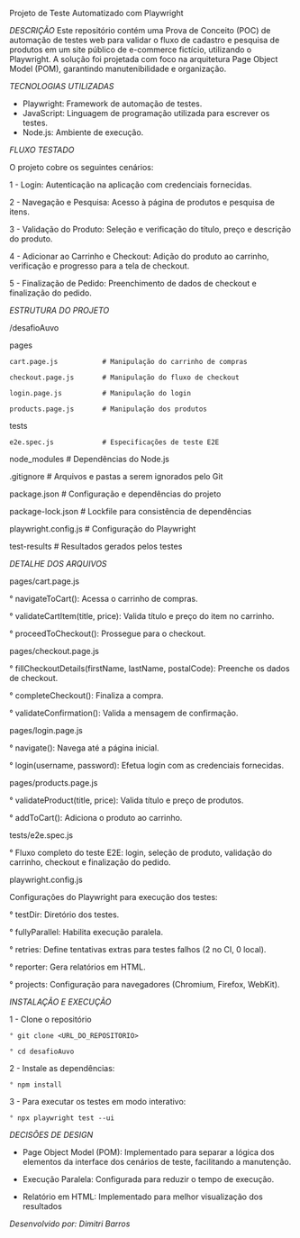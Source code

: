 Projeto de Teste Automatizado com Playwright

*DESCRIÇÃO*
Este repositório contém uma Prova de Conceito (POC) de automação de testes web para validar o fluxo de cadastro e pesquisa de produtos em um site público de e-commerce fictício, utilizando o Playwright. 
A solução foi projetada com foco na arquitetura Page Object Model (POM), garantindo manutenibilidade e organização.

*TECNOLOGIAS UTILIZADAS*
- Playwright: Framework de automação de testes.
- JavaScript: Linguagem de programação utilizada para escrever os testes.
- Node.js: Ambiente de execução.

*FLUXO TESTADO*

O projeto cobre os seguintes cenários:

1 - Login: Autenticação na aplicação com credenciais fornecidas.

2 - Navegação e Pesquisa: Acesso à página de produtos e pesquisa de itens.

3 - Validação do Produto: Seleção e verificação do título, preço e descrição do produto.

4 - Adicionar ao Carrinho e Checkout: Adição do produto ao carrinho, verificação e progresso para a tela de checkout.

5 - Finalização de Pedido: Preenchimento de dados de checkout e finalização do pedido.

*ESTRUTURA DO PROJETO*

/desafioAuvo

pages
 
    cart.page.js           # Manipulação do carrinho de compras
   
    checkout.page.js       # Manipulação do fluxo de checkout
   
    login.page.js          # Manipulação do login
   
    products.page.js       # Manipulação dos produtos
   
 tests
 
    e2e.spec.js            # Especificações de teste E2E
   
 node_modules               # Dependências do Node.js
 
.gitignore                 # Arquivos e pastas a serem ignorados pelo Git

 package.json               # Configuração e dependências do projeto
 
 package-lock.json          # Lockfile para consistência de dependências
 
 playwright.config.js       # Configuração do Playwright
 
 test-results               # Resultados gerados pelos testes

*DETALHE DOS ARQUIVOS*

pages/cart.page.js

  ° navigateToCart(): Acessa o carrinho de compras.

  ° validateCartItem(title, price): Valida título e preço do item no carrinho.

  ° proceedToCheckout(): Prossegue para o checkout.

pages/checkout.page.js

  ° fillCheckoutDetails(firstName, lastName, postalCode): Preenche os dados de checkout.

  ° completeCheckout(): Finaliza a compra.

  ° validateConfirmation(): Valida a mensagem de confirmação.

pages/login.page.js

  ° navigate(): Navega até a página inicial.

  ° login(username, password): Efetua login com as credenciais fornecidas.

pages/products.page.js

  ° validateProduct(title, price): Valida título e preço de produtos.

  ° addToCart(): Adiciona o produto ao carrinho.

tests/e2e.spec.js

  ° Fluxo completo do teste E2E: login, seleção de produto, validação do carrinho, checkout e finalização do pedido.

playwright.config.js

Configurações do Playwright para execução dos testes:

  ° testDir: Diretório dos testes.

  ° fullyParallel: Habilita execução paralela.

  ° retries: Define tentativas extras para testes falhos (2 no CI, 0 local).

  ° reporter: Gera relatórios em HTML.

  ° projects: Configuração para navegadores (Chromium, Firefox, WebKit).

*INSTALAÇÃO E EXECUÇÃO*

1 - Clone o repositório

    ° git clone <URL_DO_REPOSITORIO>
  
    ° cd desafioAuvo
  
2 - Instale as dependências:

    ° npm install
  
3 - Para executar os testes em modo interativo:

    ° npx playwright test --ui

*DECISÕES DE DESIGN*

  - Page Object Model (POM): Implementado para separar a lógica dos elementos da interface dos cenários de teste, facilitando a manutenção.
  
  - Execução Paralela: Configurada para reduzir o tempo de execução.
  
  - Relatório em HTML: Implementado para melhor visualização dos resultados

*Desenvolvido por: Dimitri Barros*

